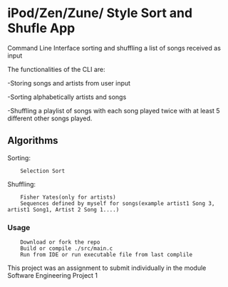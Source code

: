 # iPod/Zen/Zune/ Style Sort and Shufle App


Command Line Interface sorting and shuffling a list of songs received as input 

The functionalities of the CLI are:

-Storing songs and artists from user input

-Sorting alphabetically artists and songs

-Shuffling a playlist of songs with each song played twice with at least 5 different other songs played.

## Algorithms

Sorting:
        
        Selection Sort

Shuffling:
        
        Fisher Yates(only for artists)
        Sequences defined by myself for songs(example artist1 Song 3, artist1 Song1, Artist 2 Song 1....)

### Usage
        Download or fork the repo
        Build or compile ./src/main.c
        Run from IDE or run executable file from last complile 

This project was an assignment to submit individually in the module Software Engineering Project 1